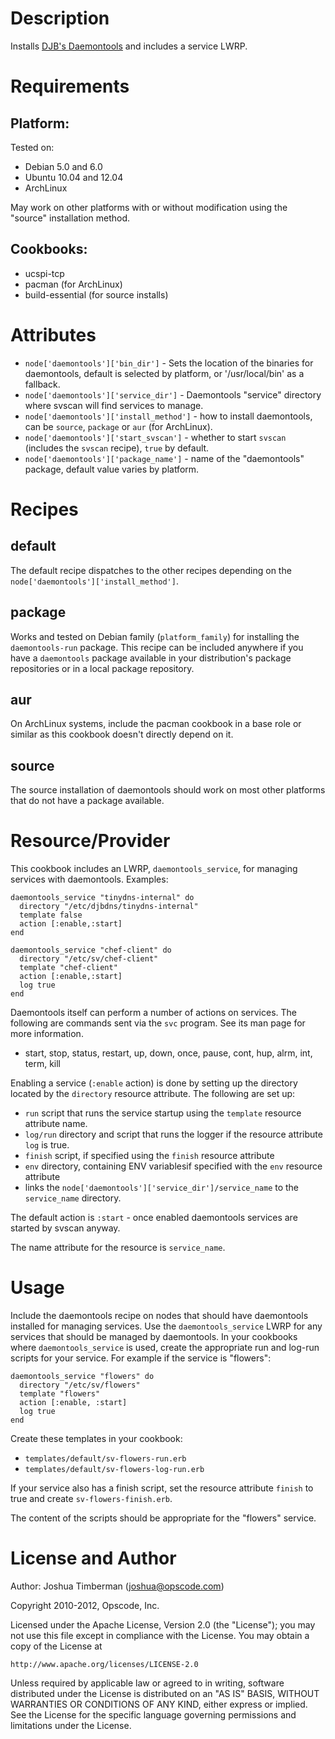 Description
===========

Installs [DJB's Daemontools](http://cr.yp.to/daemontools.html) and
includes a service LWRP.

Requirements
============

## Platform:

Tested on:

* Debian 5.0 and 6.0
* Ubuntu 10.04 and 12.04
* ArchLinux

May work on other platforms with or without modification using the
"source" installation method.

## Cookbooks:

* ucspi-tcp
* pacman (for ArchLinux)
* build-essential (for source installs)

Attributes
==========

* `node['daemontools']['bin_dir']` - Sets the location of the binaries
  for daemontools, default is selected by platform, or
  '/usr/local/bin' as a fallback.
* `node['daemontools']['service_dir']` - Daemontools "service"
  directory where svscan will find services to manage.
* `node['daemontools']['install_method']` - how to install
  daemontools, can be `source`, `package` or `aur` (for ArchLinux).
* `node['daemontools']['start_svscan']` - whether to start `svscan` (includes the `svscan` recipe), `true` by default.
* `node['daemontools']['package_name']` - name of the "daemontools" package, default value varies by platform.

Recipes
=======

## default

The default recipe dispatches to the other recipes depending on the `node['daemontools']['install_method']`.

## package

Works and tested on Debian family (`platform_family`) for installing the
`daemontools-run` package. This recipe can be included anywhere if you
have a `daemontools` package available in your distribution's package
repositories or in a local package repository.

## aur

On ArchLinux systems, include the pacman cookbook in a base role or
similar as this cookbook doesn't directly depend on it.

## source

The source installation of daemontools should work on most other
platforms that do not have a package available.

Resource/Provider
=================

This cookbook includes an LWRP, `daemontools_service`, for managing
services with daemontools. Examples:

    daemontools_service "tinydns-internal" do
      directory "/etc/djbdns/tinydns-internal"
      template false
      action [:enable,:start]
    end

    daemontools_service "chef-client" do
      directory "/etc/sv/chef-client"
      template "chef-client"
      action [:enable,:start]
      log true
    end

Daemontools itself can perform a number of actions on services. The
following are commands sent via the `svc` program. See its man page
for more information.

* start, stop, status, restart, up, down, once, pause, cont, hup,
  alrm, int, term, kill

Enabling a service (`:enable` action) is done by setting up the
directory located by the `directory` resource attribute. The following
are set up:

* `run` script that runs the service startup using the `template`
  resource attribute name.
* `log/run` directory and script that runs the logger if the resource
  attribute `log` is true.
* `finish` script, if specified using the `finish` resource attribute
* `env` directory, containing ENV variablesif specified with the `env`
  resource attribute
* links the `node['daemontools']['service_dir']/service_name` to the
  `service_name` directory.

The default action is `:start` - once enabled daemontools services are
started by svscan anyway.

The name attribute for the resource is `service_name`.

Usage
=====

Include the daemontools recipe on nodes that should have daemontools
installed for managing services. Use the `daemontools_service` LWRP
for any services that should be managed by daemontools. In your
cookbooks where `daemontools_service` is used, create the appropriate
run and log-run scripts for your service. For example if the service
is "flowers":

    daemontools_service "flowers" do
      directory "/etc/sv/flowers"
      template "flowers"
      action [:enable, :start]
      log true
    end

Create these templates in your cookbook:

* `templates/default/sv-flowers-run.erb`
* `templates/default/sv-flowers-log-run.erb`

If your service also has a finish script, set the resource attribute
`finish` to true and create `sv-flowers-finish.erb`.

The content of the scripts should be appropriate for the "flowers"
service.

License and Author
==================

Author: Joshua Timberman (<joshua@opscode.com>)

Copyright 2010-2012, Opscode, Inc.

Licensed under the Apache License, Version 2.0 (the "License");
you may not use this file except in compliance with the License.
You may obtain a copy of the License at

    http://www.apache.org/licenses/LICENSE-2.0

Unless required by applicable law or agreed to in writing, software
distributed under the License is distributed on an "AS IS" BASIS,
WITHOUT WARRANTIES OR CONDITIONS OF ANY KIND, either express or implied.
See the License for the specific language governing permissions and
limitations under the License.
